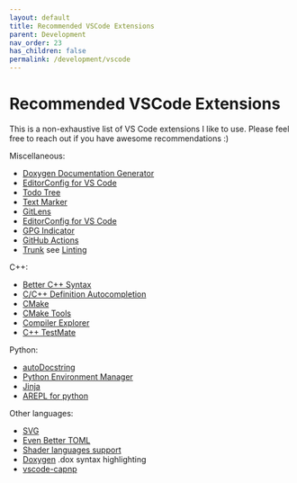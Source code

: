 ```yaml
---
layout: default
title: Recommended VSCode Extensions
parent: Development
nav_order: 23
has_children: false
permalink: /development/vscode
---
```


# Recommended VSCode Extensions
This is a non-exhaustive list of VS Code extensions I like to use. Please feel free to reach out if you have awesome recommendations :)

Miscellaneous:
* [Doxygen Documentation Generator](https://marketplace.visualstudio.com/items?itemName=cschlosser.doxdocgen)
* [EditorConfig for VS Code](https://marketplace.visualstudio.com/items?itemName=EditorConfig.EditorConfig)
* [Todo Tree](https://marketplace.visualstudio.com/items?itemName=Gruntfuggly.todo-tree)
* [Text Marker](https://marketplace.visualstudio.com/items?itemName=ryu1kn.text-marker)
* [GitLens](https://marketplace.visualstudio.com/items?itemName=eamodio.gitlens)
* [EditorConfig for VS Code](https://marketplace.visualstudio.com/items?itemName=EditorConfig.EditorConfig)
* [GPG Indicator](https://marketplace.visualstudio.com/items?itemName=wdhongtw.gpg-indicator)
* [GitHub Actions](https://marketplace.visualstudio.com/items?itemName=cschleiden.vscode-github-actions)
* [Trunk](https://marketplace.visualstudio.com/items?itemName=Trunk.io) see [Linting](/development/linting)

C++:
* [Better C++ Syntax](https://marketplace.visualstudio.com/items?itemName=jeff-hykin.better-cpp-syntax)
* [C/C++ Definition Autocompletion](https://marketplace.visualstudio.com/items?itemName=Tibotix.definition-autocompletion)
* [CMake](https://marketplace.visualstudio.com/items?itemName=twxs.cmake)
* [CMake Tools](https://marketplace.visualstudio.com/items?itemName=ms-vscode.cmake-tools)
* [Compiler Explorer](https://marketplace.visualstudio.com/items?itemName=MatthewEvers.compiler-explorer)
* [C++ TestMate](https://marketplace.visualstudio.com/items?itemName=matepek.vscode-catch2-test-adapter)

Python:
* [autoDocstring](https://marketplace.visualstudio.com/items?itemName=njpwerner.autodocstring)
* [Python Environment Manager](https://marketplace.visualstudio.com/items?itemName=donjayamanne.python-environment-manager)
* [Jinja](https://marketplace.visualstudio.com/items?itemName=wholroyd.jinja)
* [AREPL for python](https://marketplace.visualstudio.com/items?itemName=almenon.arepl)

Other languages:
* [SVG](https://marketplace.visualstudio.com/items?itemName=jock.svg)
* [Even Better TOML](https://marketplace.visualstudio.com/items?itemName=tamasfe.even-better-toml)
* [Shader languages support](https://marketplace.visualstudio.com/items?itemName=slevesque.shader)
* [Doxygen](https://marketplace.visualstudio.com/items?itemName=bbenoist.Doxygen) .dox syntax highlighting
* [vscode-capnp](https://marketplace.visualstudio.com/items?itemName=xmonader.vscode-capnp)